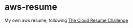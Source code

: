 # aws-resume
My own aws resume, following [The Cloud Resume Challenge](https://cloudresumechallenge.dev)
